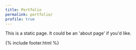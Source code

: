 ```yaml
---
title: Portfolio
permalink: portfolio/
profile: true
---
```


This is a static page. It could be an 'about page' if you'd like.

{% include footer.html %}

